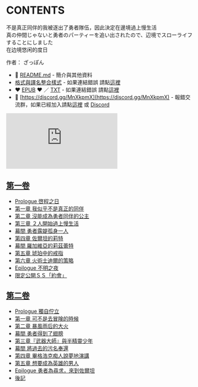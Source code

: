 # CONTENTS

不是真正同伴的我被逐出了勇者隊伍，因此決定在邊境過上慢生活  
真の仲間じゃないと勇者のパーティーを追い出されたので、辺境でスローライフすることにしました  
在边境悠闲的度日  

作者： ざっぽん  



- :closed_book: [README.md](README.md) - 簡介與其他資料
- [格式與譯名整合樣式](https://github.com/bluelovers/node-novel/blob/master/lib/locales/%E4%B8%8D%E6%98%AF%E7%9C%9F%E6%AD%A3%E5%90%8C%E4%BC%B4%E7%9A%84%E6%88%91%E8%A2%AB%E9%80%90%E5%87%BA%E4%BA%86%E5%8B%87%E8%80%85%E9%9A%8A%E4%BC%8D%EF%BC%8C%E5%9B%A0%E6%AD%A4%E6%B1%BA%E5%AE%9A%E5%9C%A8%E9%82%8A%E5%A2%83%E9%81%8E%E4%B8%8A%E6%85%A2%E7%94%9F%E6%B4%BB.ts) - 如果連結錯誤 請點[這裡](https://github.com/bluelovers/node-novel/blob/master/lib/locales/)
-  :heart: [EPUB](https://gitlab.com/demonovel/epub-txt/blob/master/dmzj_out/%E4%B8%8D%E6%98%AF%E7%9C%9F%E6%AD%A3%E5%90%8C%E4%BC%B4%E7%9A%84%E6%88%91%E8%A2%AB%E9%80%90%E5%87%BA%E4%BA%86%E5%8B%87%E8%80%85%E9%9A%8A%E4%BC%8D%EF%BC%8C%E5%9B%A0%E6%AD%A4%E6%B1%BA%E5%AE%9A%E5%9C%A8%E9%82%8A%E5%A2%83%E9%81%8E%E4%B8%8A%E6%85%A2%E7%94%9F%E6%B4%BB.epub) :heart:  ／ [TXT](https://gitlab.com/demonovel/epub-txt/blob/master/dmzj_out/out/%E4%B8%8D%E6%98%AF%E7%9C%9F%E6%AD%A3%E5%90%8C%E4%BC%B4%E7%9A%84%E6%88%91%E8%A2%AB%E9%80%90%E5%87%BA%E4%BA%86%E5%8B%87%E8%80%85%E9%9A%8A%E4%BC%8D%EF%BC%8C%E5%9B%A0%E6%AD%A4%E6%B1%BA.out.txt) - 如果連結錯誤 請點[這裡](https://gitlab.com/demonovel/epub-txt/blob/master/dmzj_out/dmzj_out)
- :mega: [https://discord.gg/MnXkpmX](https://discord.gg/MnXkpmX) - 報錯交流群，如果已經加入請點[這裡](https://discordapp.com/channels/467794087769014273/467794088285175809) 或 [Discord](https://discordapp.com/channels/@me)


![導航目錄](https://chart.apis.google.com/chart?cht=qr&chs=150x150&chl=https://gitlab.com/novel-group/txt-source/blob/master/dmzj/不是真正同伴的我被逐出了勇者隊伍，因此決定在邊境過上慢生活/導航目錄.md "導航目錄")




## [第一卷](00000_%E7%AC%AC%E4%B8%80%E5%8D%B7)

- [Prologue 啓程之日](00000_%E7%AC%AC%E4%B8%80%E5%8D%B7/00020_Prologue%20%E5%95%93%E7%A8%8B%E4%B9%8B%E6%97%A5.txt)
- [第一章 我似乎不是真正的同伴](00000_%E7%AC%AC%E4%B8%80%E5%8D%B7/00030_%E7%AC%AC%E4%B8%80%E7%AB%A0%20%E6%88%91%E4%BC%BC%E4%B9%8E%E4%B8%8D%E6%98%AF%E7%9C%9F%E6%AD%A3%E7%9A%84%E5%90%8C%E4%BC%B4.txt)
- [第二章 沒能成為勇者同伴的公主](00000_%E7%AC%AC%E4%B8%80%E5%8D%B7/00040_%E7%AC%AC%E4%BA%8C%E7%AB%A0%20%E6%B2%92%E8%83%BD%E6%88%90%E7%82%BA%E5%8B%87%E8%80%85%E5%90%8C%E4%BC%B4%E7%9A%84%E5%85%AC%E4%B8%BB.txt)
- [第三章 ２人開始過上慢生活](00000_%E7%AC%AC%E4%B8%80%E5%8D%B7/00050_%E7%AC%AC%E4%B8%89%E7%AB%A0%20%EF%BC%92%E4%BA%BA%E9%96%8B%E5%A7%8B%E9%81%8E%E4%B8%8A%E6%85%A2%E7%94%9F%E6%B4%BB.txt)
- [幕間 勇者露媞孤身一人](00000_%E7%AC%AC%E4%B8%80%E5%8D%B7/00055_%E5%B9%95%E9%96%93%20%E5%8B%87%E8%80%85%E9%9C%B2%E5%AA%9E%E5%AD%A4%E8%BA%AB%E4%B8%80%E4%BA%BA.txt)
- [第四章 佐爾坦的莉特](00000_%E7%AC%AC%E4%B8%80%E5%8D%B7/00060_%E7%AC%AC%E5%9B%9B%E7%AB%A0%20%E4%BD%90%E7%88%BE%E5%9D%A6%E7%9A%84%E8%8E%89%E7%89%B9.txt)
- [幕間 羅加維亞的莉茲蕾特](00000_%E7%AC%AC%E4%B8%80%E5%8D%B7/00070_%E5%B9%95%E9%96%93%20%E7%BE%85%E5%8A%A0%E7%B6%AD%E4%BA%9E%E7%9A%84%E8%8E%89%E8%8C%B2%E8%95%BE%E7%89%B9.txt)
- [第五章 琥珀中的戒指](00000_%E7%AC%AC%E4%B8%80%E5%8D%B7/00080_%E7%AC%AC%E4%BA%94%E7%AB%A0%20%E7%90%A5%E7%8F%80%E4%B8%AD%E7%9A%84%E6%88%92%E6%8C%87.txt)
- [第六章 火術士迪爾的策略](00000_%E7%AC%AC%E4%B8%80%E5%8D%B7/00090_%E7%AC%AC%E5%85%AD%E7%AB%A0%20%E7%81%AB%E8%A1%93%E5%A3%AB%E8%BF%AA%E7%88%BE%E7%9A%84%E7%AD%96%E7%95%A5.txt)
- [Epilogue 不明之夜](00000_%E7%AC%AC%E4%B8%80%E5%8D%B7/00100_Epilogue%20%E4%B8%8D%E6%98%8E%E4%B9%8B%E5%A4%9C.txt)
- [限定公開ＳＳ「約會」](00000_%E7%AC%AC%E4%B8%80%E5%8D%B7/00110_%E9%99%90%E5%AE%9A%E5%85%AC%E9%96%8B%EF%BC%B3%EF%BC%B3%E3%80%8C%E7%B4%84%E6%9C%83%E3%80%8D.txt)


## [第二卷](00010_%E7%AC%AC%E4%BA%8C%E5%8D%B7)

- [Prologue 獨自佇立](00010_%E7%AC%AC%E4%BA%8C%E5%8D%B7/00020_Prologue%20%E7%8D%A8%E8%87%AA%E4%BD%87%E7%AB%8B.txt)
- [第一章 可不是去冒険的時候](00010_%E7%AC%AC%E4%BA%8C%E5%8D%B7/00030_%E7%AC%AC%E4%B8%80%E7%AB%A0%20%E5%8F%AF%E4%B8%8D%E6%98%AF%E5%8E%BB%E5%86%92%E9%99%BA%E7%9A%84%E6%99%82%E5%80%99.txt)
- [第二章 暴風雨后的大火](00010_%E7%AC%AC%E4%BA%8C%E5%8D%B7/00040_%E7%AC%AC%E4%BA%8C%E7%AB%A0%20%E6%9A%B4%E9%A2%A8%E9%9B%A8%E5%90%8E%E7%9A%84%E5%A4%A7%E7%81%AB.txt)
- [幕間 勇者得到了翅膀](00010_%E7%AC%AC%E4%BA%8C%E5%8D%B7/00050_%E5%B9%95%E9%96%93%20%E5%8B%87%E8%80%85%E5%BE%97%E5%88%B0%E4%BA%86%E7%BF%85%E8%86%80.txt)
- [第三章『武器大師』與半精靈少年](00010_%E7%AC%AC%E4%BA%8C%E5%8D%B7/00060_%E7%AC%AC%E4%B8%89%E7%AB%A0%E3%80%8E%E6%AD%A6%E5%99%A8%E5%A4%A7%E5%B8%AB%E3%80%8F%E8%88%87%E5%8D%8A%E7%B2%BE%E9%9D%88%E5%B0%91%E5%B9%B4.txt)
- [幕間 將過去的污名奉還](00010_%E7%AC%AC%E4%BA%8C%E5%8D%B7/00070_%E5%B9%95%E9%96%93%20%E5%B0%87%E9%81%8E%E5%8E%BB%E7%9A%84%E6%B1%A1%E5%90%8D%E5%A5%89%E9%82%84.txt)
- [第四章 畢格浩克痴人說夢地演講](00010_%E7%AC%AC%E4%BA%8C%E5%8D%B7/00080_%E7%AC%AC%E5%9B%9B%E7%AB%A0%20%E7%95%A2%E6%A0%BC%E6%B5%A9%E5%85%8B%E7%97%B4%E4%BA%BA%E8%AA%AA%E5%A4%A2%E5%9C%B0%E6%BC%94%E8%AC%9B.txt)
- [第五章 想要成為英雄的男人](00010_%E7%AC%AC%E4%BA%8C%E5%8D%B7/00090_%E7%AC%AC%E4%BA%94%E7%AB%A0%20%E6%83%B3%E8%A6%81%E6%88%90%E7%82%BA%E8%8B%B1%E9%9B%84%E7%9A%84%E7%94%B7%E4%BA%BA.txt)
- [Epilogue 勇者為尋求，來到佐爾坦](00010_%E7%AC%AC%E4%BA%8C%E5%8D%B7/00100_Epilogue%20%E5%8B%87%E8%80%85%E7%82%BA%E5%B0%8B%E6%B1%82%EF%BC%8C%E4%BE%86%E5%88%B0%E4%BD%90%E7%88%BE%E5%9D%A6.txt)
- [後記](00010_%E7%AC%AC%E4%BA%8C%E5%8D%B7/00110_%E5%BE%8C%E8%A8%98.txt)

